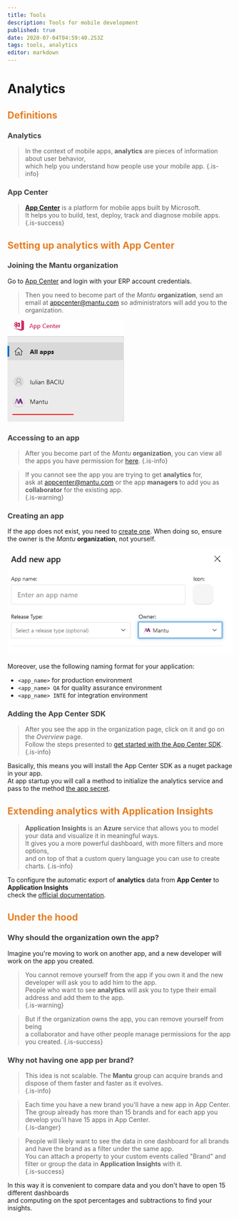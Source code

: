 ```yaml
---
title: Tools
description: Tools for mobile development
published: true
date: 2020-07-04T04:59:40.253Z
tags: tools, analytics
editor: markdown
---
```


# Analytics
## <span style='color:#e67e22;'> Definitions </span>
### <span style='color:#424241;'> Analytics </span>

> In the context of mobile apps, **analytics** are pieces of information about user behavior,  
> which help you understand how people use your mobile app.
{.is-info}


### <span style='color:#424241;'> App Center </span>

> **[App Center](https://docs.microsoft.com/en-us/appcenter/)** is a platform for mobile apps built by Microsoft.  
> It helps you to build, test, deploy, track and diagnose mobile apps. 
{.is-success}

## <span style='color:#e67e22;'> Setting up analytics with App Center </span>
### <span style='color:#424241;'>Joining the Mantu organization</span>

Go to [App Center](https://appcenter.ms/) and login with your ERP account credentials.   

> Then you need to become part of the *Mantu* **organization**, send an email at [appcenter@mantu.com](mailto:appcenter@mantu.com) so administrators will add you to the organization.   

![organization.png](/images/mobile_erp/development/foundation/organization.png)

### <span style='color:#424241;'>Accessing to an app</span>

> After you become part of the *Mantu* **organization**, you can view all the apps you have permission for [here](https://appcenter.ms/orgs/mantu-mobile/).
{.is-info}


> If you cannot see the app you are trying to get **analytics** for,  
> ask at [appcenter@mantu.com](mailto:appcenter@mantu.com) or the app **managers** to add you as **collaborator** for the existing app.  
{.is-warning}


### <span style='color:#424241;'>Creating an app</span>

If the app does not exist, you need to [create one](https://docs.microsoft.com/en-us/appcenter/dashboard/creating-and-managing-apps).
When doing so, ensure the owner is the *Mantu* **organization**, not yourself.  

![addapp.png](/images/mobile_erp/development/foundation/addapp.png)

Moreover, use the following naming format for your application:
*   `<app_name>` for production environment
*  `<app_name> QA` for quality assurance environment
*  `<app_name> INTE` for integration environment

### <span style='color:#424241;'>Adding the App Center SDK</span>
> After you see the app in the organization page, click on it and go on the *Overview* page.  
> Follow the steps presented to [get started with the App Center SDK](https://docs.microsoft.com/en-us/appcenter/analytics/).  
{.is-info}


Basically, this means you will install the App Center SDK as a nuget package in your app.  
At app startup you will call a method to initialize the analytics service and pass to the method [the app secret](https://intercom.help/appcenter/en/articles/1528142-find-your-app-secret).  
## <span style='color:#e67e22;'>Extending analytics with Application Insights</span>
> **Application Insights** is an **Azure** service that allows you to model your data and visualize it in meaningful ways.  
> It gives you a more powerful dashboard, with more filters and more options,  
> and on top of that a custom query language you can use to create charts.
{.is-info}


To configure the automatic export of **analytics** data from **App Center** to **Application Insights**  
check the [official documentation](https://docs.microsoft.com/en-us/appcenter/analytics/export#set-up-export).
## <span style='color:#e67e22;'>Under the hood</span>
### <span style='color:#424241;'>Why should the organization own the app?</span>
Imagine you're moving to work on another app, and a new developer will work on the app you created.  

> You cannot remove yourself from the app if you own it and the new developer will ask you to add him to the app.  
> People who want to see **analytics** will ask you to type their email address and add them to the app.  
{.is-warning}


> But if the organization owns the app, you can remove yourself from being  
> a collaborator and have other people manage permissions for the app you created.
{.is-success}


### <span style='color:#424241;'>Why not having one app per brand?</span>
> This idea is not scalable. The **Mantu** group can acquire brands and dispose of them faster and faster as it evolves.  
{.is-info}

> Each time you have a new brand you'll have a new app in App Center.  
> The group already has more than 15 brands and for each app you develop you'll have 15 apps in App Center.  
{.is-danger}


> People will likely want to see the data in one dashboard for all brands and have the brand as a filter under the same app.  
> You can attach a property to your custom events called "Brand" and filter or group the data in **Application Insights** with it.  
{.is-success}

In this way it is convenient to compare data and you don't have to open 15 different dashboards  
and computing on the spot percentages and subtractions to find your insights.
